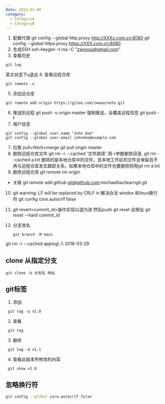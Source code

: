 ```yaml
---
date: 2022-01-09
category:
  - CategoryA
  - CategoryB
---
```


1. 配置代理
git config --global http.proxy <http://XXXx.com.cn:8080>
git config --global https.proxy <https://XXX.com.cn:8080>
2. 生成SSH
ssh-keygen -t rsa -C "zwooou@gmail.com"
3. 查看历史

``` shell
git log
```

英文状态下`q`退出
4. 查看远程仓库

``` shell
git remote -v
```

5. 添加远仓库

```
git remote add origin https://gitee.com/zwoou/note.git
```

6. 推送到远程
git push -u origin master
强制推送，会覆盖远程信息
git push -f
7. 用户信息

```
git config --global user.name "John Doe"
git config --global user.email johndoe@example.com
```

7. 拉取 pull=fetch+merge
git pull origin master
8. 删除远程仓库文件
git rm -r --cached '文件路径'
用-r参数删除目录, git rm --cached a.txt 删除的是本地仓库中的文件，且本地工作区的文件会保留且不再与远程仓库发生跟踪关系，如果本地仓库中的文件也要删除则用git rm a.txt
9. 删除远程仓库
git remote rm origin

- 关联
git remote add github git@github.com:michaelliao/learngit.git

10. git warning: LF will be replaced by CRLF in 解决办法 windos 和linux换行符
git config core.autocrlf false
11. git revert<commit_id>操作实现以退为进
然后push
git reset 会擦出
git reset --hard commit_id

12. 分支改名

    ```shell
    git branch -M main
    ```

git rm -r --cached applog\ \/\ 2018-03-29

## clone 从指定分支

```
git clone -b 分支名 地址
```

## git标签

1. 添加

```
 git tag -a v1.0
```

2. 查看

```
 git tag
```

3. 删除

```
 git tag -d v1.1
```

4. 查看此版本所修改的内容

```
 git show v1.0
```

## 忽略换行符

```bash
git config --global core.autocrlf false
```
